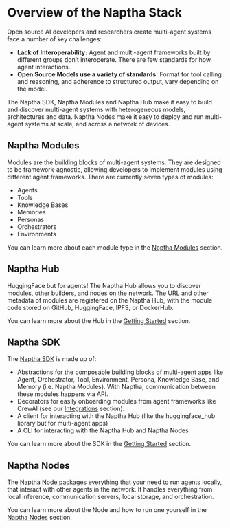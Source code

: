# Overview of the Naptha Stack

Open source AI developers and researchers create multi-agent systems face a number of key challenges:

* **Lack of Interoperability:** Agent and multi-agent frameworks built by different groups don’t interoperate. There are few standards for how agent interactions.
* **Open Source Models use a variety of standards:** Format for tool calling and reasoning, and adherence to structured output, vary depending on the model.

The Naptha SDK, Naptha Modules and Naptha Hub make it easy to build and discover multi-agent systems with heterogeneous models, architectures and data. Naptha Nodes make it easy to deploy and run multi-agent systems at scale, and across a network of devices.

## Naptha Modules

Modules are the building blocks of multi-agent systems. They are designed to be framework-agnostic, allowing developers to implement modules using different agent frameworks. There are currently seven types of modules:

* Agents
* Tools
* Knowledge Bases
* Memories
* Personas
* Orchestrators
* Environments

You can learn more about each module type in the [Naptha Modules](/NapthaModules/overview) section.

## Naptha Hub

HuggingFace but for agents! The Naptha Hub allows you to discover modules, other builders, and nodes on the network. The URL and other metadata of modules are registered on the Naptha Hub, with the module code stored on GitHub, HuggingFace, IPFS, or DockerHub.

You can learn more about the Hub in the [Getting Started](/GettingStarted/NapthaHub) section.

## Naptha SDK

The [Naptha SDK](https://github.com/NapthaAI/naptha-sdk) is made up of:

* Abstractions for the composable building blocks of multi-agent apps like Agent, Orchestrator, Tool, Environment, Persona, Knowledge Base, and Memory (i.e. Naptha Modules). With Naptha, communication between these modules happens via API.
* Decorators for easily onboarding modules from agent frameworks like CrewAI (see our [Integrations](/Integrations/CrewAI) section).
* A client for interacting with the Naptha Hub (like the huggingface_hub library but for multi-agent apps)
* A CLI for interacting with the Naptha Hub and Naptha Nodes

You can learn more about the SDK in the [Getting Started](/GettingStarted/InstallSDK) section.

## Naptha Nodes

The [Naptha Node](https://github.com/NapthaAI/naptha-node) packages everything that your need to run agents locally, that interact with other agents in the network. It handles everything from local inference, communication servers, local storage, and orchestration. 

You can learn more about the Node and how to run one yourself in the [Naptha Nodes](/NapthaNodes/quickstart) section.